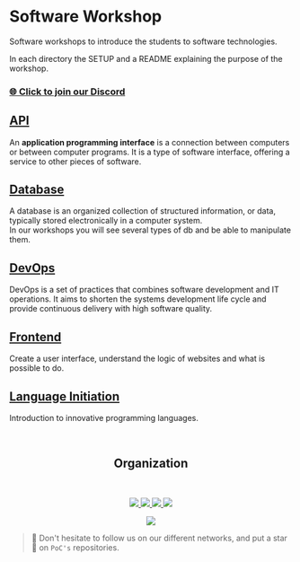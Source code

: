 # Software Workshop

Software workshops to introduce the students to software technologies.

In each directory the SETUP and a README explaining the purpose of the workshop.

### [🌐 Click to join our Discord](https://discord.gg/Yqq2ADGDS7)

## [API](api/README.md)

An **application programming interface** is a connection between computers or between computer programs. It is a type of software interface, offering a service to other pieces of software.  


## [Database](database/README.md)

A database is an organized collection of structured information, or data, typically stored electronically in a computer system.  
In our workshops you will see several types of db and be able to manipulate them.

## [DevOps](devops/README.md)

DevOps is a set of practices that combines software development and IT operations. It aims to shorten the systems development life cycle and provide continuous delivery with high software quality.  

## [Frontend](frontend/README.md)

Create a user interface, understand the logic of websites and what is possible to do.  

## [Language Initiation](language-initiation/README.md)

Introduction to innovative programming languages.  


<br />
<h2 align=center>
Organization
</h2>
<br/>
<p align='center'>
    <a href="https://www.linkedin.com/company/pocinnovation/mycompany/">
        <img src="https://img.shields.io/badge/LinkedIn-0077B5?style=for-the-badge&logo=linkedin&logoColor=white">
    </a>
    <a href="https://www.instagram.com/pocinnovation/">
        <img src="https://img.shields.io/badge/Instagram-E4405F?style=for-the-badge&logo=instagram&logoColor=white">
    </a>
    <a href="https://twitter.com/PoCInnovation">
        <img src="https://img.shields.io/badge/Twitter-1DA1F2?style=for-the-badge&logo=twitter&logoColor=white">
    </a>
    <a href="https://discord.com/invite/Yqq2ADGDS7">
        <img src="https://img.shields.io/badge/Discord-7289DA?style=for-the-badge&logo=discord&logoColor=white">
    </a>
</p>
<p align=center>
    <a href="https://www.poc-innovation.fr/">
        <img src="https://img.shields.io/badge/WebSite-1a2b6d?style=for-the-badge&logo=GitHub Sponsors&logoColor=white">
    </a>
</p>

> :rocket: Don't hesitate to follow us on our different networks, and put a star 🌟 on `PoC's` repositories.


